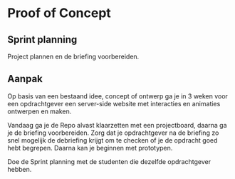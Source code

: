 # Proof of Concept

## Sprint planning

Project plannen en de briefing voorbereiden.

## Aanpak

Op basis van een bestaand idee, concept of ontwerp ga je in 3 weken voor een opdrachtgever een server-side website met interacties en animaties ontwerpen en maken.

Vandaag ga je de Repo alvast klaarzetten met een projectboard, daarna ga je de briefing voorbereiden. Zorg dat je opdrachtgever na de briefing zo snel mogelijk de debriefing krijgt om te checken of je de opdracht goed hebt begrepen. Daarna kan je beginnen met prototypen.

Doe de Sprint planning met de studenten die dezelfde opdrachtgever hebben.

<!--
RAPPE principes laten terugkomen. (dit zijn ook de belangrijke principes voor het assessment - methodisch handelen)
Practica en challenges zelf laten invullen.
Studenten zelf een planning laten maken van wat je elke vrijdag af moet/wil hebben
Briefing voorbereiden en meteen debreifing (Zelfde als sprint 8)


Welke schetstechnieken kan je na de briefing inzetten? Sitemap met url-design, routes en data fetch, wireframes met statische en dynamische data, wireflow voor interactie en animatie,. high res in Figma responsive layouts.

wel/geen NB's?
ma: N.B.: Zorg ervoor dat je zo snel mogelijk de debriefing opstuurt. Begin met het opzetten van je project in NodeJS en begin met je Prototype in HTML, de Styleguide en One Column Layout
wo: ⁠N.B.: Je hebt een prototype-in-html en een styleguide nodig om aan deze workshop deel te nemen!
vrij: ⁠N.B.: Je hebt een werkende eerste versie nodig van je prorotype om aan deze workshop deel te nemen!
di:
wo: ⁠N.B.: Je hebt een eerste basic versie van jouw interactie nodig om deel te nemen aan de workshop
vrij: ⁠N.B.: Je hebt een beta versie van je (User Generated Content, PE, interactieve) website nodig om deel te nemen aan de workshop.
ma: ⁠N.B.: Je hebt de beta versie van jouw website nodig om deel te nemen aan de workshop.
wo: ⁠N.B.: Je hebt de refactored versie van jouw website nodig om deel te nemen aan de workshop.

-->

<!--
### Analyseren
In de analysefase inventariseer je wat er moet gebeuren om een taak uit te voeren. 

Bijvoorbeeld: grip krijgen op een taak door het voeren van een gesprek met jouw opdrachtgever, schrijven van een debriefing, inventarisatie van bestaande informatie, interface audit, interface inventory, planning, maken van een todo lijst en bepalen van definitions of done.


#### Briefing en Debriefing
De debriefing is noodzakelijk voor de opdrachtgever om na te gaan of duidelijk is overgekomen wat hij voor ogen had. Maar ook voor jou en je team om te controleren of je alles goed hebt begrepen en geconcretiseerd.

Voordat je naar de briefing van de opdrachtgever gaat bereid je je voor op het gesprek zodat je weet welke vragen je moet stellen. Na de briefing stuur je de opdrachtgever een debriefing waarin je in eigen woorden opschrijft wat jij denkt dat de opdracht inhoudt.

In de deeltaak [The Cient - Briefing/Debriefing](https://github.com/fdnd-task/the-client-briefing-debriefing/) staat hoe je je goed kan voorbreiden op de briefing. 


### Ontwerpen
In de ontwerpfase neem je ontwerpbeslissingen en zorg je dat je precies weet wat je moet gaan bouwen. 

Bijvoorbeeld: het maken van idee-schetsen, wireframes en wireflows tekenen, labels bepalen, responsive layout uitwerken, breakpoints bepalen en breakdowns maken voor onderzoek naar semantische HTML elementen die je nodig hebt, hoe je de layout in CSS zou kunnen maken en welke JS en CSS je nodig hebt voor interacties en animaties.

### Bouwen
In de bouwfase realiseer je de beslissingen uit de ontwerpfase. 

Bijvoorbeeld: toepassen van HTML, CSS en JS, werken volgens conventies en best practices, toegankelijke code schrijven en mobile first toepassen.


### Integreren
In de integratiefase voer je de aanpassingen door zodat iedereen ze kan zien. 

Bijvoorbeeld: het comitten en pushen van code en publiceren met behulp van Github Pages.

### Testen
In de testfase controleer je of jouw aanpassingen werken zoals bedoeld en pas je zo nodig jouw ontwerp of de code aan om te beantwoorden aan jouw bevindingen. 

Bijvoorbeeld: uitvoeren van code/design reviews, user tests met gebruikers, toegankelijkheid testen met lighthouse en handmatige tests, je bevindingen documenteren en bepalen of je nog een iteratie maakt.
-->